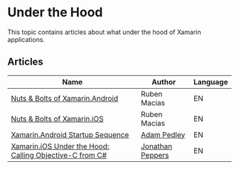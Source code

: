 # Under the Hood

This topic contains articles about what under the hood of Xamarin applications.

## Articles

Name | Author | Language
---- | ------ | --------
[Nuts & Bolts of Xamarin.Android](https://www.sharpmobilecode.com/nuts-bolts-of-xamarin-android/) | Ruben Macias | EN
[Nuts & Bolts of Xamarin.iOS](https://www.sharpmobilecode.com/nuts-bolts-of-xamarin-ios/) | Ruben Macias | EN
[Xamarin.Android Startup Sequence](https://xamarinhelp.com/xamarin-android-startup-sequence/) | [Adam Pedley](https://twitter.com/adpedley) | EN
[Xamarin.iOS Under the Hood: Calling Objective-C from C#](https://jonathanpeppers.com/Blog/xamarin-ios-under-the-hood-calling-objective-c-from-csharp) | [Jonathan Peppers](https://jonathanpeppers.com/Home/About) | EN
